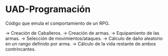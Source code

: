 # UAD-Programación
Código que emula el comportamiento de un RPG.

-> Creación de Caballeros.
-> Creación de armas.
-> Equipamiento de las armas.
-> Selección de movimientos/ataques.
-> Cálculo de daño aleatorio en un rango definido por arma.
-> Cálculo de la vida restante de ambos contrincantes.